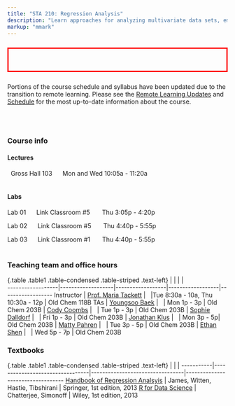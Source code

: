 ```yaml
---
title: "STA 210: Regression Analysis"
description: "Learn approaches for analyzing multivariate data sets, emphasizing analysis of variance, linear regression, and logistic regression. Learn techniques for checking the appropriateness of proposed models, such as residual analyses and case influence diagnostics, and techniques for selecting models. Gain experience dealing with the challenges that arise in practice through assignments that utilize real-world data. This class emphasizes data analysis over mathematical theory."
markup: "mmark"
---
```


<p style="border:3px; border-style:solid; border-color:#FF0000; padding: 1em; font-size:25px; font-family: Arial">

Portions of the course schedule and syllabus have been updated due to the transition to remote learning. Please see the <a href = "https://www2.stat.duke.edu/courses/Spring20/sta210.001/covid-19-updates.html">Remote Learning Updates</a> and <a href = "https://www2.stat.duke.edu/courses/Spring20/sta210.001/schedule.html"> Schedule</a> for the most up-to-date information about the course.
</p>

<br><br>

### Course info

#### Lectures

<font color="#339898"><i class="fas fa-university"></i></font> &nbsp; Gross Hall 103 &nbsp;&nbsp; <font color="#339898"><i class="fas fa-calendar"></i></font> &nbsp; Mon and Wed 10:05a - 11:20a
<br>
<br>

#### Labs

Lab 01 &nbsp;&nbsp; <font color="#339898"><i class="fas fa-university"></i></font> &nbsp; Link Classroom #5 &nbsp;&nbsp;&nbsp; <font color="#339898"><i class="fas fa-calendar"></i></font> &nbsp; Thu 3:05p - 4:20p

Lab 02  &nbsp;&nbsp; <font color="#339898"><i class="fas fa-university"></i></font> &nbsp; Link Classroom #5 &nbsp;&nbsp;&nbsp; <font color="#339898"><i class="fas fa-calendar"></i></font> &nbsp; Thu 4:40p - 5:55p

Lab 03  &nbsp;&nbsp; <font color="#339898"><i class="fas fa-university"></i></font> &nbsp; Link Classroom #1 &nbsp;&nbsp;&nbsp; <font color="#339898"><i class="fas fa-calendar"></i></font> &nbsp; Thu 4:40p - 5:55p
<br>
<br>

### Teaching team and office hours 

{.table .table1 .table-condensed .table-striped .text-left}
<span></span>     | <span></span>     | <span></span>    | <span></span>    |  <span></span>      
------------------|-------------------|------------------|------------------|------------------ 
Instructor        | [Prof. Maria Tackett](http://stat.duke.edu/~mt324/) | <a href="mailto:maria.tackett@duke.edu" title="email"><i class="fa fa-envelope"></i></a> &nbsp; <a href="https://github.com/matackett" title="GitHub"><i class="fa fa-github"></i></a> |Tue 8:30a - 10a, Thu 10:30a - 12p  | Old Chem 118B
TAs               | [Youngsoo Baek](https://stat.duke.edu/people/youngsoo-baek-0) | <a href="mailto:youngsoo.baek@duke.edu" title="email"><i class="fa fa-envelope"></i></a> &nbsp; <a href="https://github.com/ybaek" title="GitHub"><i class="fa fa-github"></i></a> | Mon 1p - 3p | Old Chem 203B
                  | [Cody Coombs](http://linkedin.com/in/cody-coombs-3b8034158) | <a href="mailto:cody.coombs@duke.edu" title="email"><i class="fa fa-envelope"></i></a> &nbsp; <a href="https://github.com/coombscody" title="GitHub"><i class="fa fa-github"></i></a> | Tue 1p - 3p | Old Chem 203B
                  | [Sophie Dalldorf](https://www.linkedin.com/in/sophie-dalldorf-598a16192/) | <a href="mailto:sophia.dalldorf@duke.edu" title="email"><i class="fa fa-envelope"></i></a> &nbsp; <a href="https://github.com/sophiedalldorf" title="GitHub"><i class="fa fa-github"></i></a> | Fri 1p - 3p | Old Chem 203B
                  | [Jonathan Klus](https://stat.duke.edu/people/jonathan-klus) | <a href="mailto:jonathan.klus@duke.edu" title="email"><i class="fa fa-envelope"></i></a> &nbsp; <a href="https://github.com/jonklus" title="GitHub"><i class="fa fa-github"></i></a> | Mon 3p - 5p| Old Chem 203B
                  | [Matty Pahren](https://www.linkedin.com/in/mattypahren) | <a href="mailto:martha.pahren@duke.edu" title="email"><i class="fa fa-envelope"></i></a> &nbsp; <a href="https://github.com/mpahren" title="GitHub"><i class="fa fa-github"></i></a> | Tue 3p - 5p | Old Chem 203B
                  | [Ethan Shen](https://www.linkedin.com/in/ethan-shen-931010134/) | <a href="mailto:ethan.shen@duke.edu" title="email"><i class="fa fa-envelope"></i></a> &nbsp; <a href="https://github.com/ethann-shen" title="GitHub"><i class="fa fa-github"></i></a> | Wed 5p - 7p | Old Chem 203B
                   
                   
### Textbooks

{.table .table1 .table-condensed .table-striped .text-left}
 <span></span>     | <span></span> | <span></span> | <span></span>
-----------|---------------------------------|---------------------------------|----------------------------------
[Handbook of Regression Analsyis](http://sakai.duke.edu) | James, Witten, Hastie, Tibshirani | Springer, 1st edition, 2013 
[R for Data Science](http://r4ds.had.co.nz/) | Chatterjee, Simonoff | Wiley, 1st edition, 2013 

<!--
### Materials

You should bring a fully-charged laptop or comparable device to every lecture and lab session.
-->


